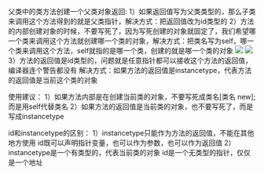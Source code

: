 父类中的类方法创建一个父类对象返回:
1）如果返回值写为父类类型的，那么子类来调用这个方法得到的就是父类指针，解决方式：把返回值改为id类型的
2）方法的内部创建对象的时候，不要写死了，因为写死创建的对象就固定了，我们希望哪一个类来调用这个方法就创建哪一个类的对象，解决方式：把类名写为self，哪一个类来调用这个方法，self就指的是哪一个类，创建的就是哪一个类的对象
![](https://tva1.sinaimg.cn/large/0081Kckwly1gly3xl2ab3j305401u3yr.jpg)
![](https://tva1.sinaimg.cn/large/0081Kckwly1gly3xsac6yj308o04k3zo.jpg)
3）方法的返回值是id类型的，问题就是任意指针都可以接收这个方法的返回值，编译器连个警告都没有
解决方式：如果方法的返回值是instancetype，代表方法的返回值是当前这个类的对象

使用建议：
1）如果方法内部是在创建当前类的对象，不要写死成类名[类名 new];而是用self代替类名
2）如果方法的返回值是当前类的对象，也不要写死了，而是写成instancetype

id和instancetype的区别：
1）instancetype只能作为方法的返回值，不能在其他地方使用
id既可以声明指针变量，也可以作为参数，也可以作为返回值
2）instancetype是一个有类型的，代表当前类的对象
id是一个无类型的指针，仅仅是一个地址